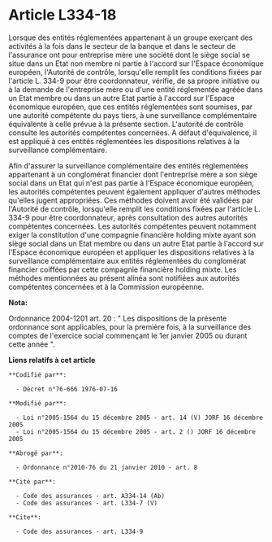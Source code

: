 # Article L334-18

Lorsque des entités réglementées appartenant à un groupe exerçant des activités à la fois dans le secteur de la banque et
dans le secteur de l'assurance ont pour entreprise mère une société dont le siège social se situe dans un Etat non membre ni
partie à l'accord sur l'Espace économique européen, l'Autorité de contrôle, lorsqu'elle remplit les conditions fixées par
l'article L. 334-9 pour être coordonnateur, vérifie, de sa propre initiative ou à la demande de l'entreprise mère ou d'une
entité réglementée agréée dans un Etat membre ou dans un autre Etat partie à l'accord sur l'Espace économique européen, que
ces entités réglementées sont soumises, par une autorité compétente du pays tiers, à une surveillance complémentaire
équivalente à celle prévue à la présente section. L'autorité de contrôle consulte les autorités compétentes concernées. A
défaut d'équivalence, il est appliqué à ces entités réglementées les dispositions relatives à la surveillance complémentaire.

Afin d'assurer la surveillance complémentaire des entités réglementées appartenant à un conglomérat financier dont
l'entreprise mère a son siège social dans un Etat qui n'est pas partie à l'Espace économique européen, les autorités
compétentes peuvent également appliquer d'autres méthodes qu'elles jugent appropriées. Ces méthodes doivent avoir été
validées par l'Autorité de contrôle, lorsqu'elle remplit les conditions fixées par l'article L. 334-9 pour être
coordonnateur, après consultation des autres autorités compétentes concernées. Les autorités compétentes peuvent notamment
exiger la constitution d'une compagnie financière holding mixte ayant son siège social dans un Etat membre ou dans un autre
Etat partie à l'accord sur l'Espace économique européen et appliquer les dispositions relatives à la surveillance
complémentaire aux entités réglementées du conglomérat financier coiffées par cette compagnie financière holding mixte. Les
méthodes mentionnées au présent alinéa sont notifiées aux autorités compétentes concernées et à la Commission européenne.

**Nota:**

Ordonnance 2004-1201 art. 20 : " Les dispositions de la présente ordonnance sont applicables, pour la première fois, à la
surveillance des comptes de l'exercice social commençant le 1er janvier 2005 ou durant cette année ".

**Liens relatifs à cet article**

	**Codifié par**:

	  - Décret n°76-666 1976-07-16

	**Modifié par**:

	  - Loi n°2005-1564 du 15 décembre 2005 - art. 14 (V) JORF 16 décembre 2005
	  - Loi n°2005-1564 du 15 décembre 2005 - art. 2 () JORF 16 décembre 2005

	**Abrogé par**:

	  - Ordonnance n°2010-76 du 21 janvier 2010 - art. 8

	**Cité par**:

	  - Code des assurances - art. A334-14 (Ab)
	  - Code des assurances - art. L334-7 (V)

	**Cite**:

	  - Code des assurances - art. L334-9
